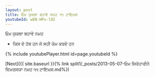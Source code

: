 ```yaml
---
layout: post
title: ਓਮ ਯੁਕਥਾ ਬਹਾਵੇ ਨਮਹ ੧੧ ਟਾਇਮਸ
youtubeId: wEN-HPx-lOI
---
```

 
 
 ਓਮ ਯੁਕਥਾ ਬਹਾਵੇ ਨਮਹ  
 
 -  ਕਿਸ ਦੇ ਹੱਥ ਹਨ ਜੋ ਸਹੀ ਕੰਮ ਕਰਦੇ ਹਨ 
 
  
 
  
 
 
 
 
 
 


{% include youtubePlayer.html id=page.youtubeId %}
 
[Next]({{ site.baseurl }}{% link  split1/_posts/2013-05-07-ਓਮ ਸਿਰੋਹਾਰੀਨੇ ਵਿਮਰਸਯਾ ਨਮਹ ੧੧ ਟਾਇਮਸ.md%})
 
